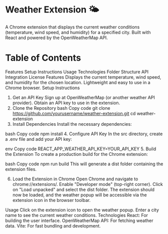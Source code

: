 # Weather Extension 🌤️

A Chrome extension that displays the current weather conditions (temperature, wind speed, and humidity) for a specified city. Built with React and powered by the OpenWeatherMap API.

# Table of Contents
Features
Setup Instructions
Usage
Technologies
Folder Structure
API Integration
License
Features
Displays the current temperature, wind speed, and humidity for the chosen location.
Lightweight and easy to use in a Chrome browser.
Setup Instructions
1. Get an API Key
Sign up at OpenWeatherMap (or another weather API provider).
Obtain an API key to use in the extension.
2. Clone the Repository
bash
Copy code
git clone https://github.com/yourusername/weather-extension.git
cd weather-extension
3. Install Dependencies
Install the necessary dependencies:

bash
Copy code
npm install
4. Configure API Key
In the src directory, create a .env file and add your API key:

env
Copy code
REACT_APP_WEATHER_API_KEY=YOUR_API_KEY
5. Build the Extension
To create a production build for the Chrome extension:

bash
Copy code
npm run build
This will generate a dist folder containing the extension files.

6. Load the Extension in Chrome
Open Chrome and navigate to chrome://extensions/.
Enable "Developer mode" (top-right corner).
Click on "Load unpacked" and select the dist folder.
The extension should now be loaded, and the weather popup will be accessible via the extension icon in the browser toolbar.

Usage
Click on the extension icon to open the weather popup.
Enter a city name to see the current weather conditions.
Technologies
React: For building the user interface.
OpenWeatherMap API: For fetching weather data.
Vite: For fast bundling and development.
